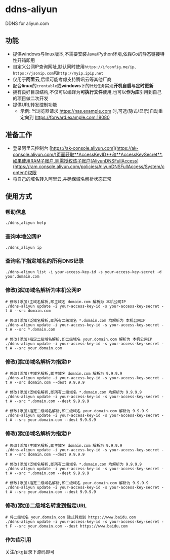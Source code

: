 # ddns-aliyun

DDNS for aliyun.com

## 功能

- 提供windows与linux版本,不需要安装Java/Python环境,依靠Go的静态链接特性开箱即用
- 自定义公网IP查询网址,默认同时使用`https://ifconfig.me/ip、https://jsonip.com`和`http://myip.ipip.net`
- 仅用于**阿里云**,后续可能考虑支持腾讯云等其他厂商
- 配合**linux**的`crontable`或**windows**下的`计划任务`实现**开机自启**与**定时更新**
- 拥有良好目录结构,不仅可以编译为**可执行文件**使用,也可以**作为库**引用到自己的项目做二次开发
- 提供URL转发控制功能
    - 示例: 当浏览器请求 https://nas.example.com 时,可选(隐式/显示)自动重定向到 https://forward.example.com:18080

## 准备工作

- 登录阿里云控制台 [https://ak-console.aliyun.com](https://ak-console.aliyun.com/)页面获取**AccessKeyID**和**AccessKeySecret**.如果使用RAM子账户,则需授权该子账户[AliyunDNSFullAccess](https://ram.console.aliyun.com/policies/AliyunDNSFullAccess/System/content)权限
- 将自己的域名转入阿里云,并确保域名解析状态正常

## 使用方式

### 帮助信息

```shell
./ddns_aliyun help
```

### 查询本地公网IP

```shell
./ddns_aliyun ip
```

### 查询名下指定域名的所有DNS记录

```shell
./ddns-aliyun list -i your-access-key-id -s your-access-key-secret -d your.domain.com
```

### 修改(添加)域名解析为本机公网IP

```shell
# 修改(添加)主域名解析,即主域名 domain.com 解析为 本机公网IP
./ddns-aliyun update -i your-access-key-id -s your-access-key-secret -t A --src domain.com

# 修改(添加)泛域名解析,即所有二级域名 *.domain.com 均解析为 本机公网IP
./ddns-aliyun update -i your-access-key-id -s your-access-key-secret -t A --src *.domain.com

# 修改(添加)指定二级域名解析,即二级域名 your.domain.com 解析为 本机公网IP
./ddns-aliyun update -i your-access-key-id -s your-access-key-secret -t A --src your.domain.com
```

### 修改(添加)域名解析为指定IP

```shell
# 修改(添加)主域名解析,即主域名 domain.com 解析为 9.9.9.9
./ddns-aliyun update -i your-access-key-id -s your-access-key-secret -t A --src domain.com --dest 9.9.9.9

# 修改(添加)泛域名解析,即所有二级域名 *.domain.com 均解析为 9.9.9.9
./ddns-aliyun update -i your-access-key-id -s your-access-key-secret -t A --src *.domain.com --dest 9.9.9.9

# 修改(添加)指定二级域名解析,即二级域名 your.domain.com 解析为 9.9.9.9
./ddns-aliyun update -i your-access-key-id -s your-access-key-secret -t A --src your.domain.com --dest 9.9.9.9
```

### 修改(添加)域名解析为指定IP

```shell
# 修改(添加)主域名解析,即主域名 domain.com 解析为 9.9.9.9
./ddns-aliyun update -i your-access-key-id -s your-access-key-secret -t A --src domain.com --dest 9.9.9.9

# 修改(添加)泛域名解析,即所有二级域名 *.domain.com 均解析为 9.9.9.9
./ddns-aliyun update -i your-access-key-id -s your-access-key-secret -t A --src *.domain.com --dest 9.9.9.9

# 修改(添加)指定二级域名解析,即二级域名 your.domain.com 解析为 9.9.9.9
./ddns-aliyun update -i your-access-key-id -s your-access-key-secret -t A --src your.domain.com --dest 9.9.9.9
```

### 修改(添加)二级域名转发到指定URL

```shell
# 将二级域名 your.domain.com 隐式转发到 https://www.baidu.com
./ddns-aliyun update -i your-access-key-id -s your-access-key-secret -t F --src your.domain.com --dest https://www.baidu.com
```

### 作为库引用

关注/pkg目录下源码即可